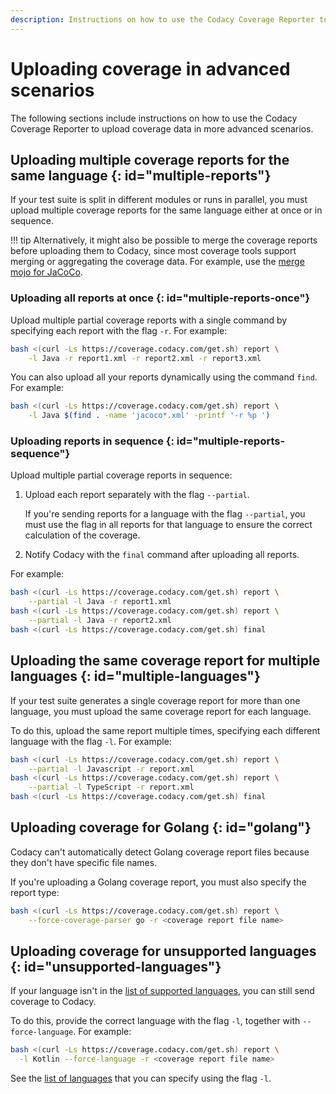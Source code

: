 ```yaml
---
description: Instructions on how to use the Codacy Coverage Reporter to upload coverage data in advanced scenarios such as when running parallel tests, using monorepos, or testing source code in multiple or unsupported languages.
---
```


# Uploading coverage in advanced scenarios

The following sections include instructions on how to use the Codacy Coverage Reporter to upload coverage data in more advanced scenarios.

## Uploading multiple coverage reports for the same language {: id="multiple-reports"}

If your test suite is split in different modules or runs in parallel, you must upload multiple coverage reports for the same language either at once or in sequence.

!!! tip
    Alternatively, it might also be possible to merge the coverage reports before uploading them to Codacy, since most coverage tools support merging or aggregating the coverage data. For example, use the [merge mojo for JaCoCo](http://www.eclemma.org/jacoco/trunk/doc/merge-mojo.html).

### Uploading all reports at once {: id="multiple-reports-once"}

Upload multiple partial coverage reports with a single command by specifying each report with the flag `-r`. For example:

```bash
bash <(curl -Ls https://coverage.codacy.com/get.sh) report \
    -l Java -r report1.xml -r report2.xml -r report3.xml
```

You can also upload all your reports dynamically using the command `find`. For example:

```bash
bash <(curl -Ls https://coverage.codacy.com/get.sh) report \
    -l Java $(find . -name 'jacoco*.xml' -printf '-r %p ')
```

### Uploading reports in sequence {: id="multiple-reports-sequence"}

Upload multiple partial coverage reports in sequence:

1.  Upload each report <span class="skip-vale">separately</span> with the flag `--partial`.

    If you're sending reports for a language with the flag `--partial`, you must use the flag in all reports for that language to ensure the correct calculation of the coverage.

2.  Notify Codacy with the `final` command after uploading all reports.

For example:

```bash
bash <(curl -Ls https://coverage.codacy.com/get.sh) report \
    --partial -l Java -r report1.xml
bash <(curl -Ls https://coverage.codacy.com/get.sh) report \
    --partial -l Java -r report2.xml
bash <(curl -Ls https://coverage.codacy.com/get.sh) final
```

## Uploading the same coverage report for multiple languages {: id="multiple-languages"}

If your test suite generates a single coverage report for more than one language, you must upload the same coverage report for each language.

To do this, upload the same report multiple times, specifying each different language with the flag `-l`. For example:

```bash
bash <(curl -Ls https://coverage.codacy.com/get.sh) report \
    --partial -l Javascript -r report.xml
bash <(curl -Ls https://coverage.codacy.com/get.sh) report \
    --partial -l TypeScript -r report.xml
bash <(curl -Ls https://coverage.codacy.com/get.sh) final
```

## Uploading coverage for Golang {: id="golang"}

Codacy can't automatically detect Golang coverage report files because they don't have specific file names.

If you're uploading a Golang coverage report, you must also specify the report type:

```bash
bash <(curl -Ls https://coverage.codacy.com/get.sh) report \
    --force-coverage-parser go -r <coverage report file name>
```

## Uploading coverage for unsupported languages {: id="unsupported-languages"}

If your language isn't in the [list of supported languages](index.md#generating-coverage), you can still send coverage to Codacy.

To do this, provide the correct language with the flag `-l`, together with `--force-language`. For example:

```bash
bash <(curl -Ls https://coverage.codacy.com/get.sh) report \
  -l Kotlin --force-language -r <coverage report file name>
```

See the [list of languages](https://github.com/codacy/codacy-plugins-api/blob/master/src/main/scala/com/codacy/plugins/api/languages/Language.scala#L43) that you can specify using the flag `-l`.
